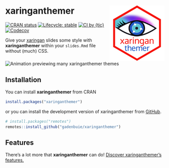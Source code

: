 
<!-- README.md is generated from README.Rmd. Please edit that file -->

# xaringanthemer <img src="man/figures/logo.png" align="right" height="175px" />

<!-- badges: start -->

[![CRAN
status](https://www.r-pkg.org/badges/version/xaringanthemer)](https://CRAN.R-project.org/package=xaringanthemer)
[![Lifecycle:
stable](https://img.shields.io/badge/lifecycle-stable-brightgreen.svg)](https://www.tidyverse.org/lifecycle/#stable)
[![CI by
{tic}](https://github.com/gadenbuie/xaringanthemer/workflows/CI%20by%20%7Btic%7D/badge.svg?branch=master)](https://github.com/gadenbuie/xaringanthemer/actions)
[![Codecov](https://img.shields.io/codecov/c/github/gadenbuie/xaringanthemer)](https://codecov.io/github/gadenbuie/xaringanthemer)
<!-- badges: end -->

Give your [xaringan](https://github.com/yihui/xaringan) slides some
style with **xaringanthemer** within your `slides.Rmd` file without
(much) CSS.

<img src="https://raw.githubusercontent.com/gadenbuie/xaringanthemer/assets/examples.gif" alt="Animation previewing many xaringanthemer themes" />

## Installation

You can install **xaringanthemer** from CRAN

``` r
install.packages("xaringanthemer")
```

or you can install the development version of xaringanthemer from
[GitHub](https://github.com/gadenbuie/xaringanthemer).

``` r
# install.packages("remotes")
remotes::install_github("gadenbuie/xaringanthemer")
```

## Features

There’s a lot more that **xaringanthemer** can do\! [Discover
xaringanthemer’s
features.](https://pkg.garrickadenbuie.com/xaringanthemer/articles/xaringanthemer.html)
